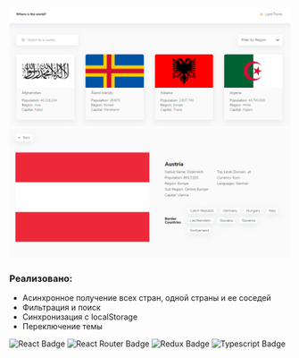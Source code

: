 ![readme.png](src/assets/images/readme.png)
![img.png](src/assets/images/readme1.png)

### Реализовано: 
* Асинхронное получение всех стран, одной страны и ее соседей
* Фильтрация и поиск
* Синхронизация с localStorage
* Переключение темы

<div id="badges">
  <img src="https://img.shields.io/badge/React-20232a?logo=react&logoColor=61DAFB&style=for-the-badge" alt="React Badge"/>
  <img src="https://img.shields.io/badge/React_Router-CA4245?style=for-the-badge&logo=react-router&logoColor=white" alt="React Router Badge"/>
  <img src="https://img.shields.io/badge/Redux_Toolkit-593d88?style=for-the-badge&logo=redux&logoColor=white" alt="Redux Badge"/>
  <img src="https://img.shields.io/badge/Typescript-007ACC?style=for-the-badge&logo=typescript&logoColor=white" alt="Typescript Badge"/>
</div>